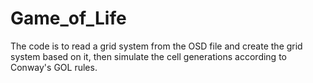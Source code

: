 # Game_of_Life

The code is to read a grid system from the OSD file and create the grid system based on it, then simulate the cell generations according to Conway's GOL rules.
